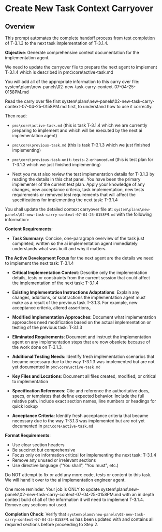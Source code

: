 # Create New Task Context Carryover

## Overview
This prompt automates the complete handoff process from test completion of T-3.1.3 to the next task implementation of T-3.1.4.

**Objective**: Generate comprehensive context documentation for the implementation agent.

We need to update the carryover file to prepare the next agent to implement T-3.1.4 which is described in pmc\core\active-task.md

You will add all of the appropriate information to this carry over file:
system\plans\new-panels\02-new-task-carry-context-07-04-25-0158PM.md

Read the carry over file first system\plans\new-panels\02-new-task-carry-context-07-04-25-0158PM.md first, to understand how to use it correctly.

Then read:
- `pmc\core\active-task.md` (this is task T-3.1.4 which we are currently preparing to implement and which will be executed by the next ai implementation agent)

- `pmc\core\previous-task.md` (this is task T-3.1.3 which we just finished implementing)

- `pmc\core\previous-task-unit-tests-2-enhanced.md` (this is test plan for T-3.1.3 which we just finished implementing)

- Next you must also review the test implementation details for T-3.1.3 by reading the details in this chat panel. You have been the primary implementer of the current test plan. Apply your knowledge of any changes, new acceptance criteria, task implementation, new tests requirements or removed test requirements that will affect the specifications for implementing the next task: T-3.1.4

You shall update the detailed context carryover file at: `system\plans\new-panels\02-new-task-carry-context-07-04-25-0158PM.md` with the following information:

**Content Requirements**:
- **Task Summary**: Concise, one-paragraph overview of the task just completed, written so the ai implementation agent immediately understands what was built and why it matters.

**The Active Development Focus** for the next agent are the details we need to implement the next task: T-3.1.4

- **Critical Implementation Context**: Describe only the implementation details, tests or constraints from the current session that could affect the implementation of the next task: T-3.1.4

- **Existing Implementation Instructions Adaptations**: Explain any changes, additions, or subtractions the implementation agent must make as a result of the previous task T-3.1.3. For example, new acceptance criteria, altered assertions,.

- **Modified Implementation Approaches**: Document what implementation approaches need modification based on the actual implementation or testing of the previous task: T-3.1.3

- **Eliminated Requirements**: Document and instruct the implementation agent on any implementation steps that are now obsolete because of the work done on T-3.1.3.

- **Additional Testing Needs**: Identify fresh implementation scenarios that became necessary due to the way T-3.1.3 was implemented but are not yet documented in `pmc\core\active-task.md`

- **Key Files and Locations**: Document all files created, modified, or critical to implementation
- **Specification References**: Cite and reference the authoritative docs, specs, or templates that define expected behavior. Include the full relative path. Include exact section names, line numbers or headings for quick lookup

- **Acceptance Criteria**: Identify fresh acceptance criteria that became necessary due to the way T-3.1.3 was implemented but are not yet documented in `pmc\core\active-task.md`

**Format Requirements**:
- Use clear section headers
- Be succinct but comprehensive
- Focus only on information critical for implementing the next task: T-3.1.4
- Remove any unused or irrelevant sections
- Use directive language ("You shall", "You must", etc.)

Do NOT attempt to fix or add any more code, tests or content to this task. We will hand it over to the ai implementation engineer agent.  

One more reminder. Your job is ONLY to update system\plans\new-panels\02-new-task-carry-context-07-04-25-0158PM.md with an in depth context build of all of the information it will need to implement T-3.1.4. Remove any sections not used.

**Completion Check**: Verify that `system\plans\new-panels\02-new-task-carry-context-07-04-25-0158PM.md` has been updated with and contains all required sections before proceeding to Step 2.